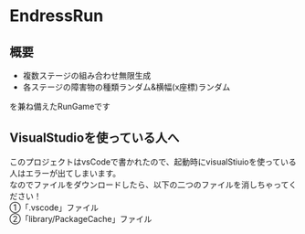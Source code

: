 # EndressRun

## 概要
* 複数ステージの組み合わせ無限生成
* 各ステージの障害物の種類ランダム&横幅(x座標)ランダム 

を兼ね備えたRunGameです

## VisualStudioを使っている人へ
このプロジェクトはvsCodeで書かれたので、起動時にvisualStiuioを使っている人はエラーが出てしまいます。<br>
なのでファイルをダウンロードしたら、以下の二つのファイルを消しちゃってください！<br>
①「.vscode」ファイル<br>
②「library/PackageCache」ファイル<br>
